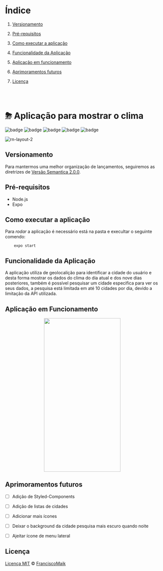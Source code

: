# Índice
 1. [Versionamento](#versionamento)

 2. [Pré-requisitos](#pré-requisitos)
 
 3. [Como executar a aplicação](#como-executar-a-aplicação)

 4. [Funcionalidade da Aplicação](#funcionalidade-da-aplicação)

 5. [Aplicação em funcionamento](#aplicação-em-funcionamento)

 6. [Aprimoramentos futuros](#aprimoramentos-futuros)

 7. [Licença](#licença)

<br><br>

# ⛈ Aplicação para mostrar o clima
![badge](https://img.shields.io/badge/Projeto-View%20Climate-%23ffa200)
![badge](https://img.shields.io/badge/Node-v14.15.1-green)
![badge](https://img.shields.io/badge/Expo-v4.3.0-green)
![badge](https://img.shields.io/badge/Plataforma-Ios-blue)
![badge](https://img.shields.io/badge/Plataforma-Android-blue)

![rn-layout-2](https://user-images.githubusercontent.com/20601076/112075493-87732380-8b70-11eb-83a6-5f585b2471b6.png)


## Versionamento
Para mantermos uma melhor organização de lançamentos, seguiremos as diretrizes de [Versão Semantica 2.0.0](https://semver.org/).

## Pré-requisitos
- Node.js
- Expo

## Como executar a aplicação
Para _rodar_ a aplicação é necessário está na pasta e execultar o seguinte comendo:

```shell
    expo start
```

## Funcionalidade da Aplicação
A aplicação utiliza de geolocalição para identificar a cidade do usuário e desta forma mostrar os dados do clima do dia atual e dos nove dias posteriores, também é possível pesquisar um cidade especifica para ver os seus dados, a pesquisa está limitada em até 10 cidades por dia, devido a limitação da API utilizada.

## Aplicação em Funcionamento
<p align="center">
    <img src = "https://user-images.githubusercontent.com/20601076/112076573-9064f480-8b72-11eb-8d6d-a65f35d481b9.gif" width = "250" height = "500">
</p>

## Aprimoramentos futuros
 - [ ] Adição de Styled-Components
 - [ ] Adição de listas de cidades
 - [ ] Adicionar mais ícones
 - [ ] Deixar o background da cidade pesquisa mais escuro quando noite
 - [ ] Ajeitar ícone de menu lateral


## Licença
[Licença MIT](https://github.com/FranciscoMaik/AppGeneratePassword/blob/main/LICENSE)  © [FranciscoMaik](https://www.linkedin.com/in/francisco-maik-fonseca-nunes-468511184/)


